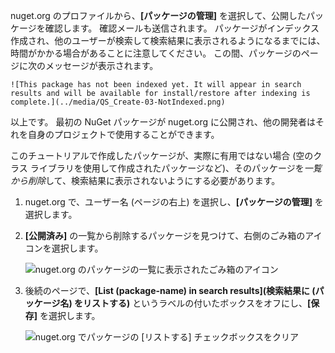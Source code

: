 nuget.org のプロファイルから、**[パッケージの管理]** を選択して、公開したパッケージを確認します。 確認メールも送信されます。 パッケージがインデックス作成され、他のユーザーが検索して検索結果に表示されるようになるまでには、時間がかかる場合があることに注意してください。 この間、パッケージのページに次のメッセージが表示されます。

    ![This package has not been indexed yet. It will appear in search results and will be available for install/restore after indexing is complete.](../media/QS_Create-03-NotIndexed.png)

以上です。 最初の NuGet パッケージが nuget.org に公開され、他の開発者はそれを自身のプロジェクトで使用することができます。

このチュートリアルで作成したパッケージが、実際に有用ではない場合 (空のクラス ライブラリを使用して作成されたパッケージなど)、そのパッケージを*一覧から削除*して、検索結果に表示されないようにする必要があります。

1. nuget.org で、ユーザー名 (ページの右上) を選択し、**[パッケージの管理]** を選択します。

1. **[公開済み]** の一覧から削除するパッケージを見つけて、右側のごみ箱のアイコンを選択します。

    ![nuget.org のパッケージの一覧に表示されたごみ箱のアイコン](../media/qs_create-vs-03-trash-can.png)

1. 後続のページで、**[List (package-name) in search results]\(検索結果に (パッケージ名) をリストする\)** というラベルの付いたボックスをオフにし、**[保存]** を選択します。

    ![nuget.org でパッケージの [リストする] チェックボックスをクリア](../media/qs_create-vs-04-unlist.png)